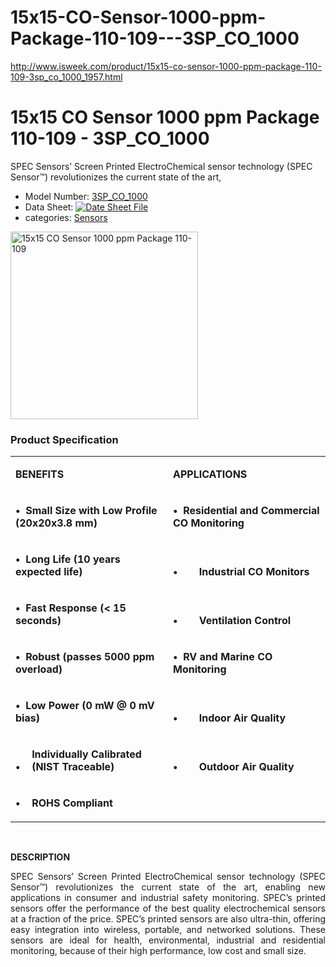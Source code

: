 # 15x15-CO-Sensor-1000-ppm-Package-110-109---3SP_CO_1000
http://www.isweek.com/product/15x15-co-sensor-1000-ppm-package-110-109-3sp_co_1000_1957.html
<h1>15x15 CO Sensor 1000 ppm Package 110-109 - 3SP_CO_1000</h1>
<p>SPEC Sensors’ Screen Printed ElectroChemical sensor technology (SPEC Sensor™) revolutionizes the current state of the art, </p>
<ul>
  <li>Model Number: <a href="http://www.isweek.com/product/15x15-co-sensor-1000-ppm-package-110-109-3sp_co_1000_1957.html">3SP_CO_1000</a></li>
  <li>Data Sheet: <a href="http://www.isweek.com/Uploads/20160726/5796bc01976fb.pdf" target="_blank"><img src="http://www.isweek.com/statics/front/img/icon-pdf.png" alt="Date Sheet File" /></a></li>
  <li>categories: <a href="http://www.isweek.com/wholesale/sensors-transmitters_11">Sensors</a></li>
</ul>
<div>
  <div><a title="" rel="undefined"><img title="" src="http://www.isweek.com/Thumbs/300/0161102/58194a2b825d8.jpg" data-src="/Uploads/20161102/58194a2b825d8.jpg" alt="15x15 CO Sensor 1000 ppm Package 110-109" height="300" width="300" /></a>
    <div></div>
  </div>
  <div></div>
</div>
<h3>Product Specification</h3>
<p> </p>
<table>
  <tbody>
    <tr>
      <td colspan="2" valign="bottom" width="309"><p> <strong>BENEFITS</strong><strong> </strong></p></td>
      <td colspan="2" valign="bottom" width="306"><p> <strong>APPLICATIONS</strong><strong> </strong></p></td>
    </tr>
    <tr>
      <td colspan="2" valign="bottom" width="309"><p> <strong>•  Small Size with Low Profile (20x20x3.8 mm)</strong><strong> </strong></p></td>
      <td colspan="2" valign="bottom" width="306"><p> <strong>•  Residential and Commercial CO Monitoring</strong><strong> </strong></p></td>
    </tr>
    <tr>
      <td colspan="2" valign="bottom" width="309"><p> <strong>•  Long Life (10 years expected life)</strong><strong> </strong></p></td>
      <td valign="bottom" width="38"><p> <strong>•</strong><strong> </strong></p></td>
      <td valign="bottom" width="268"><p> <strong>Industrial CO Monitors</strong><strong> </strong></p></td>
    </tr>
    <tr>
      <td colspan="2" valign="bottom" width="309"><p> <strong>•  Fast Response (&lt; 15 seconds)</strong><strong> </strong></p></td>
      <td valign="bottom" width="38"><p> <strong>•</strong><strong> </strong></p></td>
      <td valign="bottom" width="268"><p> <strong>Ventilation Control</strong><strong> </strong></p></td>
    </tr>
    <tr>
      <td colspan="2" valign="bottom" width="309"><p> <strong>•  Robust (passes 5000 ppm overload)</strong><strong> </strong></p></td>
      <td colspan="2" valign="bottom" width="306"><p> <strong>•  RV and Marine CO Monitoring</strong><strong> </strong></p></td>
    </tr>
    <tr>
      <td colspan="2" valign="bottom" width="309"><p> <strong>•  Low Power (0 mW @ 0 mV bias)</strong><strong> </strong></p></td>
      <td valign="bottom" width="38"><p> <strong>•</strong><strong> </strong></p></td>
      <td valign="bottom" width="268"><p> <strong>Indoor Air Quality</strong><strong> </strong></p></td>
    </tr>
    <tr>
      <td valign="bottom" width="12"><p> <strong>•</strong><strong> </strong></p></td>
      <td valign="bottom" width="297"><p> <strong>Individually Calibrated (NIST Traceable)</strong><strong> </strong></p></td>
      <td valign="bottom" width="38"><p> <strong>•</strong><strong> </strong></p></td>
      <td valign="bottom" width="268"><p> <strong>Outdoor Air Quality</strong><strong> </strong></p></td>
    </tr>
    <tr>
      <td valign="bottom" width="12"><p> <strong>•</strong><strong> </strong></p></td>
      <td valign="bottom" width="297"><p> <strong>ROHS Compliant</strong><strong> </strong></p></td>
      <td valign="bottom" width="38"><p>   </p></td>
      <td valign="bottom" width="268"><p> </p></td>
    </tr>
  </tbody>
</table><br />

<p> </p>
<p> <strong>DESCRIPTION</strong><br />
</p>
<p align="justify"> SPEC Sensors’ Screen Printed ElectroChemical sensor technology (SPEC   Sensor™) revolutionizes the current state of the art, enabling new   applications in consumer and industrial safety monitoring. SPEC’s   printed sensors offer the performance of the best quality   electrochemical sensors at a fraction of the price. SPEC’s printed   sensors are also ultra-thin, offering easy integration into wireless,   portable, and networked solutions. These sensors are ideal for health,   environmental, industrial and residential monitoring, because of their   high performance, low cost and small size. </p>
